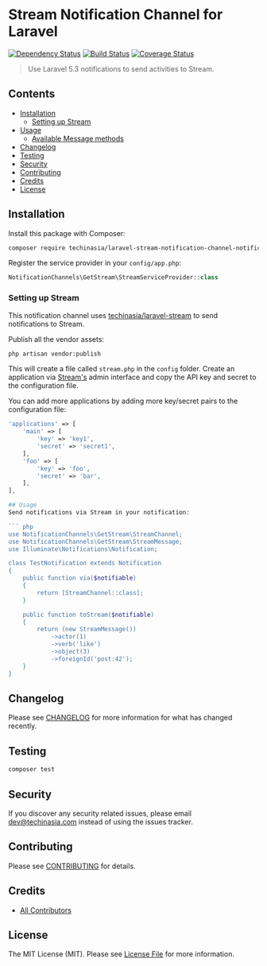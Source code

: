 # Stream Notification Channel for Laravel

[![Dependency Status](https://gemnasium.com/techinasia/laravel-stream-notification-channel.svg)](https://gemnasium.com/techinasia/laravel-stream-notification-channel)
[![Build Status](https://travis-ci.org/techinasia/laravel-stream-notification-channel.svg)](https://travis-ci.org/techinasia/laravel-stream-notification-channel)
[![Coverage Status](https://coveralls.io/repos/github/techinasia/laravel-stream-notification-channel/badge.svg)](https://coveralls.io/github/techinasia/laravel-stream-notification-channel)

> Use Laravel 5.3 notifications to send activities to Stream.

## Contents
- [Installation](#installation)
    - [Setting up Stream](#setting-up-getstream)
- [Usage](#usage)
    - [Available Message methods](#available-message-methods)
- [Changelog](#changelog)
- [Testing](#testing)
- [Security](#security)
- [Contributing](#contributing)
- [Credits](#credits)
- [License](#license)

## Installation
Install this package with Composer:
``` bash
composer require techinasia/laravel-stream-notification-channel-notification-channel
```

Register the service provider in your `config/app.php`:
``` php
NotificationChannels\GetStream\StreamServiceProvider::class
```

### Setting up Stream
This notification channel uses [techinasia/laravel-stream](https://github.com/techinasia/laravel-stream) to send notifications to Stream.

Publish all the vendor assets:
``` bash
php artisan vendor:publish
```

This will create a file called `stream.php` in the `config` folder. Create an application via [Stream's](https://getstream.io) admin interface and copy the API key and secret to the configuration file.

You can add more applications by adding more key/secret pairs to the configuration file:

``` php
'applications' => [
    'main' => [
        'key' => 'key1',
        'secret' => 'secret1',
    ],
    'foo' => [
        'key' => 'foo',
        'secret' => 'bar',
    ],
],

## Usage
Send notifications via Stream in your notification:

``` php
use NotificationChannels\GetStream\StreamChannel;
use NotificationChannels\GetStream\StreamMessage;
use Illuminate\Notifications\Notification;

class TestNotification extends Notification
{
    public function via($notifiable)
    {
        return [StreamChannel::class];
    }

    public function toStream($notifiable)
    {
        return (new StreamMessage())
            ->actor(1)
            ->verb('like')
            ->object(3)
            ->foreignId('post:42');
    }
}
```

## Changelog
Please see [CHANGELOG](CHANGELOG.md) for more information for what has changed recently.

## Testing
``` bash
composer test
```

## Security
If you discover any security related issues, please email dev@techinasia.com instead of using the issues tracker.

## Contributing
Please see [CONTRIBUTING](CONTRIBUTING.md) for details.

## Credits
- [All Contributors](../../contributors)

## License
The MIT License (MIT). Please see [License File](LICENSE.md) for more information.
